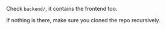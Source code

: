 Check `backend/`, it contains the frontend too.

If nothing is there, make sure you cloned the repo recursively.